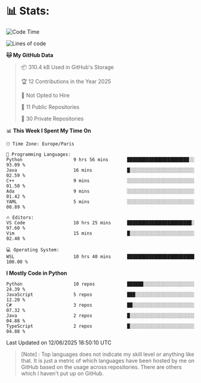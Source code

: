 

<h1>📊 Stats:</h1>

<!--START_SECTION:waka-->
![Code Time](http://img.shields.io/badge/Code%20Time-940%20hrs%2056%20mins-blue)

![Lines of code](https://img.shields.io/badge/From%20Hello%20World%20I%27ve%20Written-6.6%20million%20lines%20of%20code-blue)

**🐱 My GitHub Data** 

> 📦 310.4 kB Used in GitHub's Storage 
 > 
> 🏆 12 Contributions in the Year 2025
 > 
> 🚫 Not Opted to Hire
 > 
> 📜 11 Public Repositories 
 > 
> 🔑 30 Private Repositories 
 > 
📊 **This Week I Spent My Time On** 

```text
🕑︎ Time Zone: Europe/Paris

💬 Programming Languages: 
Python                   9 hrs 56 mins       ███████████████████████░░   93.09 % 
Java                     16 mins             █░░░░░░░░░░░░░░░░░░░░░░░░   02.59 % 
C++                      9 mins              ░░░░░░░░░░░░░░░░░░░░░░░░░   01.50 % 
Ada                      9 mins              ░░░░░░░░░░░░░░░░░░░░░░░░░   01.42 % 
YAML                     5 mins              ░░░░░░░░░░░░░░░░░░░░░░░░░   00.89 % 

🔥 Editors: 
VS Code                  10 hrs 25 mins      ████████████████████████░   97.60 % 
Vim                      15 mins             █░░░░░░░░░░░░░░░░░░░░░░░░   02.40 % 

💻 Operating System: 
WSL                      10 hrs 40 mins      █████████████████████████   100.00 % 
```

**I Mostly Code in Python** 

```text
Python                   10 repos            ██████░░░░░░░░░░░░░░░░░░░   24.39 % 
JavaScript               5 repos             ███░░░░░░░░░░░░░░░░░░░░░░   12.20 % 
C#                       3 repos             ██░░░░░░░░░░░░░░░░░░░░░░░   07.32 % 
Java                     2 repos             █░░░░░░░░░░░░░░░░░░░░░░░░   04.88 % 
TypeScript               2 repos             █░░░░░░░░░░░░░░░░░░░░░░░░   04.88 % 
```




 Last Updated on 12/06/2025 18:50:10 UTC
<!--END_SECTION:waka-->

 > [Note] : Top languages does not indicate my skill level or anything like that. It is just a metric of which languages have been hosted by me on GitHub based on the usage across repositories. There are others which I haven't put up on GitHub.</span>
